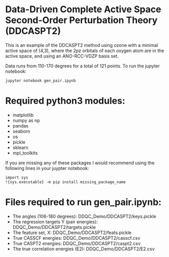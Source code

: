 # Data-Driven Complete Active Space Second-Order Perturbation Theory (DDCASPT2)
This is an example of the DDCASPT2 method using ozone with a minimal active space of (4,3), where the 2pz orbitals of each oxygen atom are in the active space, and using an ANO-RCC-VDZP basis set.

Data runs from 110-170 degrees for a total of 121 points. To run the jupyter notebook:

```
jupyter notebook gen_pair.ipynb
```

# Required python3 modules:
- matplotlib
- numpy as np
- pandas
- seaborn
- os
- pickle
- sklearn
- mpl_toolkits

If you are missing any of these packages I would recommend using the following lines in your juypter notebook:
```
import sys
!{sys.executable} -m pip install missing_package_name 
```
# Files required to run gen_pair.ipynb:
- The angles (106-180 degrees): DDQC_Demo/DDCASPT2/keys.pickle
- The regression targets Y (pair energies): DDQC_Demo/DDCASPT2/targets.pickle
- The feature set, X: DDQC_Demo/DDCASPT2/feats.pickle
- True CASSCF energies: DDQC_Demo/DDCASPT2/casscf.csv
- True CASPT2 energies: DDQC_Demo/DDCASPT2/caspt2.csv
- The true correlation energies (E2): DDQC_Demo/DDCASPT2/E2.csv
